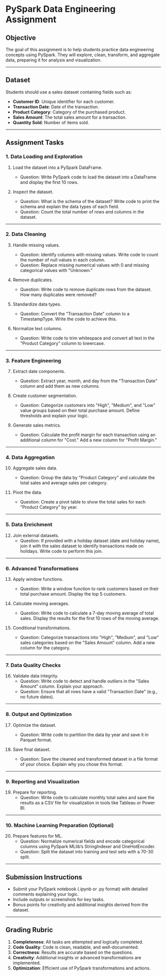 # PySpark Data Engineering Assignment

## Objective
The goal of this assignment is to help students practice data engineering concepts using PySpark. They will explore, clean, transform, and aggregate data, preparing it for analysis and visualization.

---

## Dataset
Students should use a sales dataset containing fields such as:
- **Customer ID**: Unique identifier for each customer.
- **Transaction Date**: Date of the transaction.
- **Product Category**: Category of the purchased product.
- **Sales Amount**: The total sales amount for a transaction.
- **Quantity Sold**: Number of items sold.

---

## Assignment Tasks

### 1. Data Loading and Exploration
1. Load the dataset into a PySpark DataFrame.
    - Question: Write PySpark code to load the dataset into a DataFrame and display the first 10 rows.

2. Inspect the dataset.
    - Question: What is the schema of the dataset? Write code to print the schema and explain the data types of each field.
    - Question: Count the total number of rows and columns in the dataset.

---

### 2. Data Cleaning
3. Handle missing values.
    - Question: Identify columns with missing values. Write code to count the number of null values in each column.
    - Question: Replace missing numerical values with 0 and missing categorical values with "Unknown."

4. Remove duplicates.
    - Question: Write code to remove duplicate rows from the dataset. How many duplicates were removed?

5. Standardize data types.
    - Question: Convert the "Transaction Date" column to a TimestampType. Write the code to achieve this.

6. Normalize text columns.
    - Question: Write code to trim whitespace and convert all text in the "Product Category" column to lowercase.

---

### 3. Feature Engineering
7. Extract date components.
    - Question: Extract year, month, and day from the "Transaction Date" column and add them as new columns.

8. Create customer segmentation.
    - Question: Categorize customers into "High", "Medium", and "Low" value groups based on their total purchase amount. Define thresholds and explain your logic.

9. Generate sales metrics.
    - Question: Calculate the profit margin for each transaction using an additional column for "Cost." Add a new column for "Profit Margin."

---

### 4. Data Aggregation
10. Aggregate sales data.
    - Question: Group the data by "Product Category" and calculate the total sales and average sales per category.

11. Pivot the data.
    - Question: Create a pivot table to show the total sales for each "Product Category" by year.

---

### 5. Data Enrichment
12. Join external datasets.
    - Question: If provided with a holiday dataset (date and holiday name), join it with the sales dataset to identify transactions made on holidays. Write code to perform this join.

---

### 6. Advanced Transformations
13. Apply window functions.
    - Question: Write a window function to rank customers based on their total purchase amount. Display the top 5 customers.

14. Calculate moving averages.
    - Question: Write code to calculate a 7-day moving average of total sales. Display the results for the first 10 rows of the moving average.

15. Conditional transformations.
    - Question: Categorize transactions into "High", "Medium", and "Low" sales categories based on the "Sales Amount" column. Add a new column for the category.

---

### 7. Data Quality Checks
16. Validate data integrity.
    - Question: Write code to detect and handle outliers in the "Sales Amount" column. Explain your approach.
    - Question: Ensure that all rows have a valid "Transaction Date" (e.g., no future dates).

---

### 8. Output and Optimization
17. Optimize the dataset.
    - Question: Write code to partition the data by year and save it in Parquet format.

18. Save final dataset.
    - Question: Save the cleaned and transformed dataset in a file format of your choice. Explain why you chose this format.

---

### 9. Reporting and Visualization
19. Prepare for reporting.
    - Question: Write code to calculate monthly total sales and save the results as a CSV file for visualization in tools like Tableau or Power BI.

---

### 10. Machine Learning Preparation (Optional)
20. Prepare features for ML.
    - Question: Normalize numerical fields and encode categorical columns using PySpark MLlib’s StringIndexer and OneHotEncoder.
    - Question: Split the dataset into training and test sets with a 70-30 split.

---

## Submission Instructions
- Submit your PySpark notebook (.ipynb or .py format) with detailed comments explaining your logic.
- Include outputs or screenshots for key tasks.
- Bonus points for creativity and additional insights derived from the dataset.

---

## Grading Rubric
1. **Completeness**: All tasks are attempted and logically completed.
2. **Code Quality**: Code is clean, readable, and well-documented.
3. **Correctness**: Results are accurate based on the questions.
4. **Creativity**: Additional insights or advanced transformations are implemented.
5. **Optimization**: Efficient use of PySpark transformations and actions.

